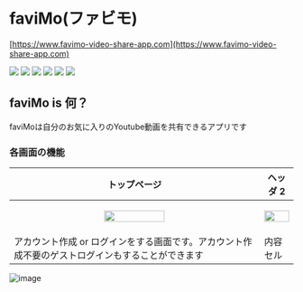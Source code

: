 # faviMo(ファビモ)
[https://www.favimo-video-share-app.com](https://www.favimo-video-share-app.com)

<img src="https://img.shields.io/badge/Rails-v6.0.3.6-red"> <img src="https://img.shields.io/badge/ruby-v2.6.4-red"> <img src="https://img.shields.io/badge/rbenv-v1.1.2-red"> <img src="https://img.shields.io/badge/Node.js-v14.16.1-green"> <img src="https://img.shields.io/badge/nvm-v14.16.1-green"> <img src="https://img.shields.io/badge/yarn-v1.22.5-lightblue"> 

## faviMo is 何？
faviMoは自分のお気に入りのYoutube動画を共有できるアプリです

### 各画面の機能
| トップページ | ヘッダ 2 |
| --- | --- |
| <p align="center"><img src="https://i.gyazo.com/0991b86d49a3ec2c3dd6c99f158ab858.png" width="50%"></p> | <p align="center"><img src="https://i.gyazo.com/0991b86d49a3ec2c3dd6c99f158ab858.png" width="100%"></p> |
| アカウント作成 or ログインをする画面です。アカウント作成不要のゲストログインもすることができます  | 内容セル  |


![image](https://user-images.githubusercontent.com/62625114/114276332-2482f700-9a61-11eb-9c90-0a9b6ea18c19.png)
